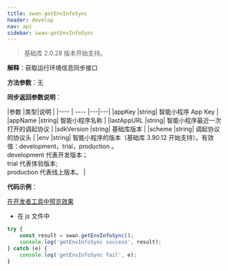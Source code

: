 ```yaml
---
title: swan.getEnvInfoSync
header: develop
nav: api
sidebar: swan-getEnvInfoSync
---
```

 
> 基础库 2.0.28 版本开始支持。

**解释**：获取运行环境信息同步接口

**方法参数**：无


**同步返回参数说明**：

|参数  |类型|说明 |
|---- | ---- |---|---|
|appKey  |string| 智能小程序 App Key |
|appName |string|  智能小程序名称   |
|lastAppURL |string|  智能小程序最近一次打开的调起协议  |
|sdkVersion |string|  基础库版本   |
|scheme |string|  调起协议的协议头   |
|env |string|  智能小程序的版本（基础库 3.90.12 开始支持）。有效值：development，trial，production 。<br>development 代表开发版本；<br>trial 代表体验版本;<br>production 代表线上版本。  |

**代码示例**：

<a href="swanide://fragment/82e11bbc8ad46f16d1358e023478af9e1569478295415" title="在开发者工具中预览效果" target="_self">在开发者工具中预览效果</a>


* 在 js 文件中

```js
try {
    const result = swan.getEnvInfoSync();
    console.log('getEnvInfoSync success', result);
} catch (e) {
    console.log('getEnvInfoSync fail', e);
}
```
